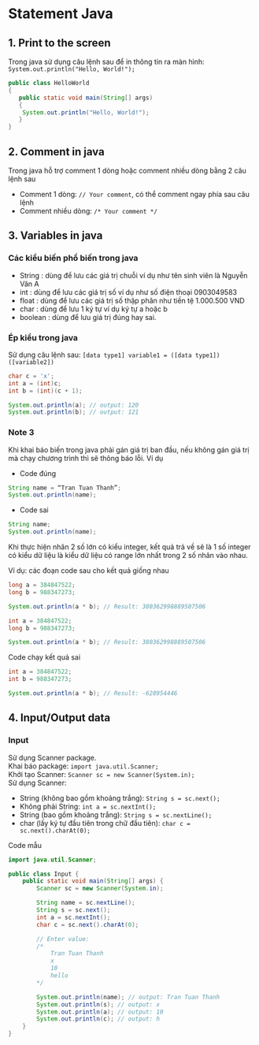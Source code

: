 # Statement Java

## 1. Print to the screen

Trong java sử dụng câu lệnh sau để in thông tin ra màn hình: `System.out.println("Hello, World!");`

```java
public class HelloWorld
{
   public static void main(String[] args)
   {
	System.out.println("Hello, World!");
   }
}
```

## 2. Comment in java

Trong java hỗ trợ comment 1 dòng hoặc comment nhiều dòng bằng 2 câu lệnh sau

-   Comment 1 dòng: `// Your comment`, có thể comment ngay phía sau câu lệnh
-   Comment nhiều dòng: `/* Your comment */`

## 3. Variables in java

### Các kiểu biến phổ biến trong java

-   String : dùng để lưu các giá trị chuỗi ví dụ như tên sinh viên là Nguyễn Văn A
-   int : dùng để lưu các giá trị số ví dụ như số điện thoại 0903049583
-   float : dùng để lưu các giá trị số thập phân như tiền tệ 1.000.500 VND
-   char : dùng để lưu 1 ký tự ví dụ ký tự a hoặc b
-   boolean : dùng để lưu giá trị đúng hay sai.

### Ép kiểu trong java

Sử dụng câu lệnh sau: `[data type1] variable1 = ([data type1])([variable2])`

```java
char c = 'x';
int a = (int)c;
int b = (int)(c + 1);

System.out.println(a); // output: 120
System.out.println(b); // output: 121
```

### Note 3

Khi khai báo biến trong java phải gán giá trị ban đầu, nếu không gán giá trị mà chạy chương trình thì sẽ thông báo lỗi.
Ví dụ

-   Code đúng

```java
String name = “Tran Tuan Thanh”;
System.out.println(name);
```

-   Code sai

```java
String name;
System.out.println(name);
```

Khi thực hiện nhân 2 số lớn có kiểu integer, kết quả trả về sẽ là 1 số integer có kiểu dữ liệu là kiểu dữ liệu có range lớn nhất trong 2 số nhân vào nhau.

Ví dụ: các đoạn code sau cho kết quả giống nhau

```java
long a = 384847522;
long b = 988347273;

System.out.println(a * b); // Result: 380362998889507506
```

```java
int a = 384847522;
long b = 988347273;

System.out.println(a * b); // Result: 380362998889507506
```

Code chạy kết quả sai

```java
int a = 384847522;
int b = 988347273;

System.out.println(a * b); // Result: -628954446
```

## 4. Input/Output data

### Input

Sử dụng Scanner package. \
Khai báo package: `import java.util.Scanner;` \
Khởi tạo Scanner: `Scanner sc = new Scanner(System.in);` \
Sử dụng Scanner:

-   String (không bao gồm khoảng trắng): `String s = sc.next();`
-   Không phải String: `int a = sc.nextInt();`
-   String (bao gồm khoảng trắng): `String s = sc.nextLine();`
-   char (lấy ký tự đầu tiên trong chữ đầu tiên): `char c = sc.next().charAt(0);`

Code mẫu

```java
import java.util.Scanner;

public class Input {
	public static void main(String[] args) {
		Scanner sc = new Scanner(System.in);

		String name = sc.nextLine();
		String s = sc.next();
		int a = sc.nextInt();
        char c = sc.next().charAt(0);

        // Enter value:
		/*
    		Tran Tuan Thanh
    		x
    		10
            hello
		*/

		System.out.println(name); // output: Tran Tuan Thanh
		System.out.println(s); // output: x
		System.out.println(a); // output: 10
        System.out.println(c); // output: h
	}
}
```
